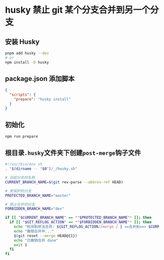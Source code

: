 # husky 禁止 git 某个分支合并到另一个分支

## 安装 Husky

```sh
pnpm add husky --dev
# or
npm install -D husky
```

## package.json 添加脚本

```json
{
  "scripts": {
    "prepare": "husky install"
  }
}
```

## 初始化

```sh
npm run prepare
```

## 根目录`.husky`文件夹下创建`post-merge`钩子文件

```sh
#!/usr/bin/env sh
. "$(dirname -- "$0")/_/husky.sh"

# 当前分支的名称
CURRENT_BRANCH_NAME=$(git rev-parse --abbrev-ref HEAD)

# 受保护的分支
PROTECTED_BRANCH_NAME="master"

# 禁止合并的分支
FORBIDDEN_BRANCH_NAME="dev"

if [[ "$CURRENT_BRANCH_NAME" == *"$PROTECTED_BRANCH_NAME"* ]]; then
  if [[ "$GIT_REFLOG_ACTION" == *"$FORBIDDEN_BRANCH_NAME"* ]]; then
    echo "检测到非法合并: ${GIT_REFLOG_ACTION//merge / } ==合并到==> $CURRENT_BRANCH_NAME"
    echo "撤销合并中..."
    $(git reset --merge HEAD@{1})
    echo "已撤销合并 done"
    exit 1
  fi
fi
```